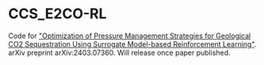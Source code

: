 # CCS_E2CO-RL

Code for 
["Optimization of Pressure Management Strategies for Geological CO2 Sequestration Using Surrogate Model-based Reinforcement Learning"](https://arxiv.org/abs/2403.07360). arXiv preprint arXiv:2403.07360.
Will release once paper published. 
